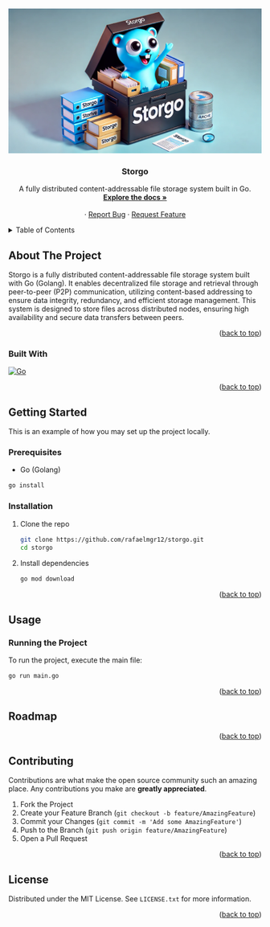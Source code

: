<!-- Improved compatibility of back to top link: See: https://github.com/othneildrew/Best-README-Template/pull/73 -->
<a id="readme-top"></a>

<!-- PROJECT LOGO -->
<br />
<div align="center">
  <a href="https://github.com/rafaelmgr12/storgo">
    <img src="docs/images/logo.png" alt="Logo">
  </a>

  <h3 align="center">Storgo</h3>

  <p align="center">
    A fully distributed content-addressable file storage system built in Go.
    <br />
    <a href="https://github.com/rafaelmgr12/storgo/docs"><strong>Explore the docs »</strong></a>
    <br />
    <br />
    ·
    <a href="https://github.com/rafaelmgr12/storgo/issues">Report Bug</a>
    ·
    <a href="https://github.com/rafaelmgr12/storgo/issues">Request Feature</a>
  </p>
</div>

<!-- TABLE OF CONTENTS -->
<details>
  <summary>Table of Contents</summary>
  <ol>
    <li>
      <a href="#about-the-project">About The Project</a>
      <ul>
        <li><a href="#built-with">Built With</a></li>
      </ul>
    </li>
    <li>
      <a href="#getting-started">Getting Started</a>
      <ul>
        <li><a href="#prerequisites">Prerequisites</a></li>
        <li><a href="#installation">Installation</a></li>
      </ul>
    </li>
    <li><a href="#usage">Usage</a></li>
    <li><a href="#roadmap">Roadmap</a></li>
    <li><a href="#contributing">Contributing</a></li>
    <li><a href="#license">License</a></li>
    <li><a href="#contact">Contact</a></li>
  </ol>
</details>

<!-- ABOUT THE PROJECT -->
## About The Project

Storgo is a fully distributed content-addressable file storage system built with Go (Golang). It enables decentralized file storage and retrieval through peer-to-peer (P2P) communication, utilizing content-based addressing to ensure data integrity, redundancy, and efficient storage management. This system is designed to store files across distributed nodes, ensuring high availability and secure data transfers between peers.

<p align="right">(<a href="#readme-top">back to top</a>)</p>

### Built With

[![Go][Go-shield]][Go-url]

<p align="right">(<a href="#readme-top">back to top</a>)</p>

<!-- GETTING STARTED -->
## Getting Started

This is an example of how you may set up the project locally.

### Prerequisites
* Go (Golang)
```sh
go install
```

### Installation

1. Clone the repo
   ```sh
   git clone https://github.com/rafaelmgr12/storgo.git
   cd storgo
   ```
2. Install dependencies
   ```sh
   go mod download
   ```

<p align="right">(<a href="#readme-top">back to top</a>)</p>

<!-- USAGE -->
## Usage

### Running the Project
To run the project, execute the main file:
```bash
go run main.go
```

<p align="right">(<a href="#readme-top">back to top</a>)</p>

<!-- ROADMAP -->
## Roadmap


<p align="right">(<a href="#readme-top">back to top</a>)</p>

<!-- CONTRIBUTING -->
## Contributing

Contributions are what make the open source community such an amazing place. Any contributions you make are **greatly appreciated**.

1. Fork the Project
2. Create your Feature Branch (`git checkout -b feature/AmazingFeature`)
3. Commit your Changes (`git commit -m 'Add some AmazingFeature'`)
4. Push to the Branch (`git push origin feature/AmazingFeature`)
5. Open a Pull Request

<p align="right">(<a href="#readme-top">back to top</a>)</p>

<!-- LICENSE -->
## License

Distributed under the MIT License. See `LICENSE.txt` for more information.

<p align="right">(<a href="#readme-top">back to top</a>)</p>



<!-- MARKDOWN LINKS & IMAGES -->
[Go-shield]: https://img.shields.io/badge/Go-00ADD8?style=for-the-badge&logo=go&logoColor=white
[Go-url]: https://go.dev/

